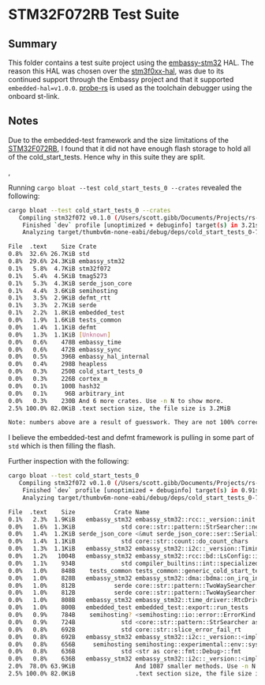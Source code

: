 # STM32F072RB Test Suite
<!-- Markdown link Checks disabled here due to the links working, but the linter reporting that they do not -->
## Summary
<!-- markdown-link-check-disable -->
This folder contains a test suite project using the [embassy-stm32](https://crates.io/crates/embassy-stm32) HAL. The reason this HAL was chosen over the [stm3f0xx-hal](https://crates.io/crates/stm32f0xx-hal)<!-- markdown-link-check-enable -->, was due to its continued support through the Embassy project and that it supported `embedded-hal=v1.0.0`. [probe-rs](https://github.com/probe-rs/probe-rs) is used as the toolchain debugger using the onboard st-link.

## Notes

<!-- markdown-link-check-disable -->
Due to the embedded-test framework and the size limitations of the [STM32F072RB](https://www.st.com/en/evaluation-tools/nucleo-f072rb.html), I found that it did not have enough flash storage to hold all of the cold_start_tests. Hence why in this suite they are split.
<!-- markdown-link-check-enable -->,

Running `cargo bloat --test cold_start_tests_0 --crates` revealed the following:

```bash
cargo bloat --test cold_start_tests_0 --crates
   Compiling stm32f072 v0.1.0 (/Users/scott.gibb/Documents/Projects/rs-tmag5273-driver/tests/stm32f072)
    Finished `dev` profile [unoptimized + debuginfo] target(s) in 3.21s
    Analyzing target/thumbv6m-none-eabi/debug/deps/cold_start_tests_0-7aa7073ea1a6a38f

File  .text    Size Crate
0.8%  32.6% 26.7KiB std
0.8%  29.6% 24.3KiB embassy_stm32
0.1%   5.8%  4.7KiB stm32f072
0.1%   5.4%  4.5KiB tmag5273
0.1%   5.3%  4.3KiB serde_json_core
0.1%   4.4%  3.6KiB semihosting
0.1%   3.5%  2.9KiB defmt_rtt
0.1%   3.3%  2.7KiB serde
0.1%   2.2%  1.8KiB embedded_test
0.0%   1.9%  1.6KiB tests_common
0.0%   1.4%  1.1KiB defmt
0.0%   1.3%  1.1KiB [Unknown]
0.0%   0.6%    478B embassy_time
0.0%   0.6%    472B embassy_sync
0.0%   0.5%    396B embassy_hal_internal
0.0%   0.4%    298B heapless
0.0%   0.3%    250B cold_start_tests_0
0.0%   0.3%    226B cortex_m
0.0%   0.1%    100B hash32
0.0%   0.1%     96B arbitrary_int
0.0%   0.3%    230B And 6 more crates. Use -n N to show more.
2.5% 100.0% 82.0KiB .text section size, the file size is 3.2MiB

Note: numbers above are a result of guesswork. They are not 100% correct and never will be.
```

I believe the embedded-test and defmt framework is pulling in some part of `std` which is then filling the flash.

Further inspection with the following:

```bash
cargo bloat --test cold_start_tests_0
   Compiling stm32f072 v0.1.0 (/Users/scott.gibb/Documents/Projects/rs-tmag5273-driver/tests/stm32f072)
    Finished `dev` profile [unoptimized + debuginfo] target(s) in 0.91s
    Analyzing target/thumbv6m-none-eabi/debug/deps/cold_start_tests_0-7aa7073ea1a6a38f

File  .text    Size           Crate Name
0.1%   2.3%  1.9KiB   embassy_stm32 embassy_stm32::rcc::_version::init
0.0%   1.6%  1.3KiB             std core::str::pattern::StrSearcher::new
0.0%   1.4%  1.2KiB serde_json_core <&mut serde_json_core::ser::Serializer as serde::ser::Serializer>::serialize_str
0.0%   1.4%  1.1KiB             std core::str::count::do_count_chars
0.0%   1.3%  1.1KiB   embassy_stm32 embassy_stm32::i2c::_version::Timings::new
0.0%   1.2%   1004B   embassy_stm32 embassy_stm32::rcc::bd::LsConfig::init
0.0%   1.1%    934B             std compiler_builtins::int::specialized_div_rem::u64_div_rem
0.0%   1.0%    848B    tests_common tests_common::generic_cold_start_tests::generic_test_registers
0.0%   1.0%    828B   embassy_stm32 embassy_stm32::dma::bdma::on_irq_inner
0.0%   1.0%    812B           serde core::str::pattern::TwoWaySearcher::next
0.0%   1.0%    812B           serde core::str::pattern::TwoWaySearcher::next
0.0%   1.0%    808B   embassy_stm32 embassy_stm32::time_driver::RtcDriver::init
0.0%   1.0%    800B   embedded_test embedded_test::export::run_tests
0.0%   0.9%    784B    semihosting? <semihosting::io::error::ErrorKind as core::fmt::Debug>::fmt
0.0%   0.9%    724B             std <core::str::pattern::StrSearcher as core::str::pattern::Searcher>::next
0.0%   0.8%    692B             std core::str::slice_error_fail_rt
0.0%   0.8%    692B   embassy_stm32 embassy_stm32::i2c::_version::<impl embassy_stm32::i2c::I2c<T,TXDMA,RXDMA>>::write_internal
0.0%   0.8%    656B     semihosting semihosting::experimental::env::sys::next_from_cmdline
0.0%   0.8%    636B             std <str as core::fmt::Debug>::fmt
0.0%   0.8%    636B   embassy_stm32 embassy_stm32::i2c::_version::<impl embassy_stm32::i2c::I2c<T,TXDMA,RXDMA>>::read_internal
2.0%  78.0% 63.9KiB                 And 1087 smaller methods. Use -n N to show more.
2.5% 100.0% 82.0KiB                 .text section size, the file size is 3.2MiB
```
